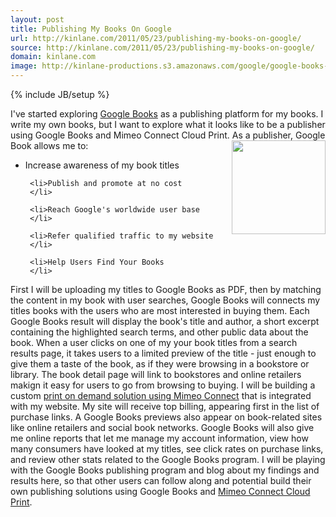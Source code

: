 ```yaml
---
layout: post
title: Publishing My Books On Google
url: http://kinlane.com/2011/05/23/publishing-my-books-on-google/
source: http://kinlane.com/2011/05/23/publishing-my-books-on-google/
domain: kinlane.com
image: http://kinlane-productions.s3.amazonaws.com/google/google-books-logo.jpg
---
```

{% include JB/setup %}<p>
     I've started exploring <a title="Google Books"
        href="http://books.google.com/">Google Books</a> as a publishing platform for my books. I write my own books, but I want to explore what it looks like to be a publisher using Google Books and Mimeo Connect Cloud Print. <span>As a publisher, Google Book allows me to:</span><img class="c1"
        src="http://kinlane-productions.s3.amazonaws.com/google/google-books-logo.jpg"
        alt=""
        width="150"
        align="right" />
</p>

<ul class="blue">
     <li>Increase awareness of my book titles
     </li>

     <li>Publish and promote at no cost
     </li>

     <li>Reach Google's worldwide user base
     </li>

     <li>Refer qualified traffic to my website
     </li>

     <li>Help Users Find Your Books
     </li>
</ul>

<p>
     <span>First I will be uploading my titles to Google Books as PDF, then by matching the content in my book with user searches, Google Books will connects my titles books with the users who are most interested in buying them.</span> <span>Each Google Books result will display the book's title and author, a short excerpt containing the highlighted search terms, and other public data about the book.</span> <span>When a user clicks on one of my your book titles from a search results page, it takes users to a limited preview of the title - just enough to give them a taste of the book, as if they were browsing in a bookstore or library.</span> <span>The book detail page will link to bookstores and online retailers makign it easy for users to go from browsing to buying. I will be building a custom <a title="print on demand solution using Mimeo Connect"
        href="http://developer.mimeo.com">print on demand solution using Mimeo Connect</a> that is integrated with my website. My site will receive top billing, appearing first in the list of purchase links. A Google Books previews also appear on book-related sites like online retailers and social book networks.</span> <span>Google Books will also give me online reports that let me manage my account information, view how many consumers have looked at my titles, see click rates on purchase links, and review other stats related to the Google Books program.</span> <span>I will be playing with the Google Books publishing program and blog about my findings and results here, so that other users can follow along and potential build their own publishing solutions using Google Books and <a title="Mimeo Connect Cloud Print"
        href="http://developer.mimeo.com">Mimeo Connect Cloud Print</a>.</span>
</p>